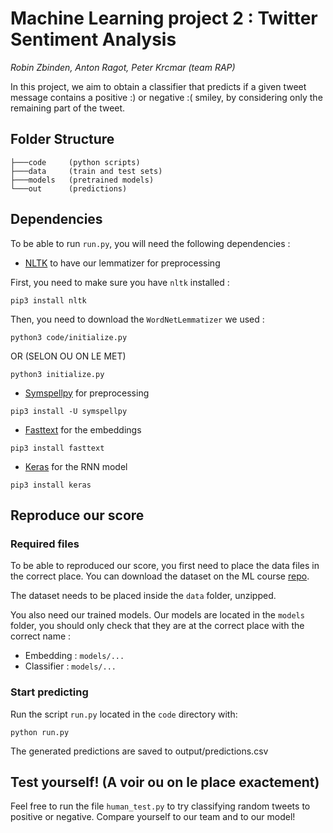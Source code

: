 # Machine Learning project 2 : Twitter Sentiment Analysis
_Robin Zbinden, Anton Ragot, Peter Krcmar (team RAP)_

In this project, we aim to obtain a classifier that predicts if a given tweet message contains a positive :) or negative :( smiley, by considering only the remaining part of the tweet.

## Folder Structure

```
├───code     (python scripts)
├───data     (train and test sets)
├───models   (pretrained models)
└───out      (predictions)

```

## Dependencies

To be able to run `run.py`, you will need the following dependencies :

 - [NLTK](https://www.nltk.org/) to have our lemmatizer for preprocessing
 
 First, you need to make sure you have `nltk` installed :
 ```
 pip3 install nltk
 ```
 Then, you need to download the `WordNetLemmatizer` we used :
 ```
 python3 code/initialize.py
 ```
 OR  (SELON OU ON LE MET)
  ```
 python3 initialize.py
 ```
  
 - [Symspellpy](https://pypi.org/project/symspellpy/) for preprocessing
 ```
 pip3 install -U symspellpy
 ```
 
 - [Fasttext](https://fasttext.cc/) for the embeddings
 ```
 pip3 install fasttext
 ```
 
- [Keras](https://keras.io/) for the RNN model
```
pip3 install keras
```

## Reproduce our score

### Required files

To be able to reproduced our score, you first need to place the data files in the correct place. You can download the dataset on the ML course [repo](https://github.com/epfml/ML_course/tree/master/projects/project2/project_text_classification/Datasets).

The dataset needs to be placed inside the `data` folder, unzipped.

You also need our trained models. Our models are located in the `models` folder, you should only check that they are at the correct place with the correct name :
- Embedding : `models/...`
- Classifier : `models/...`

### Start predicting

Run the script `run.py` located in the `code` directory with: 

```python run.py```

The generated predictions are saved to output/predictions.csv


## Test yourself! (A voir ou on le place exactement)

Feel free to run the file `human_test.py` to try classifying random tweets to positive or negative. Compare yourself to our team and to our model!
